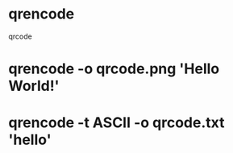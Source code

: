 # qrencode
qrcode
# qrencode -o qrcode.png 'Hello World!'
# qrencode -t ASCII  -o qrcode.txt 'hello'
